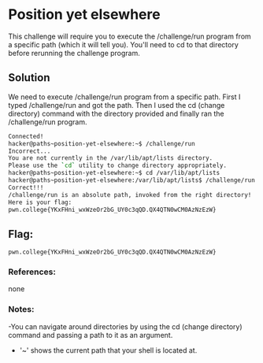 # Position yet elsewhere

This challenge will require you to execute the /challenge/run program from a specific path (which it will tell you). You'll need to cd to that directory before rerunning the challenge program.

## Solution
We need to execute /challenge/run program from a specific path. First I typed /challenge/run and got the path. Then I used the cd (change directory) command with the directory provided and finally ran the /challenge/run program.

```sh
Connected!
hacker@paths~position-yet-elsewhere:~$ /challenge/run
Incorrect...
You are not currently in the /var/lib/apt/lists directory.
Please use the `cd` utility to change directory appropriately.
hacker@paths~position-yet-elsewhere:~$ cd /var/lib/apt/lists
hacker@paths~position-yet-elsewhere:/var/lib/apt/lists$ /challenge/run
Correct!!!
/challenge/run is an absolute path, invoked from the right directory!
Here is your flag:
pwn.college{YKxFHni_wxWzeOr2bG_UY0c3qQD.QX4QTN0wCM0AzNzEzW}
```

## Flag: 

```
pwn.college{YKxFHni_wxWzeOr2bG_UY0c3qQD.QX4QTN0wCM0AzNzEzW}
```

### References:
none

### Notes:
-You can navigate around directories by using the cd (change directory) command and passing a path to it as an argument.
- '~' shows the current path that your shell is located at.
